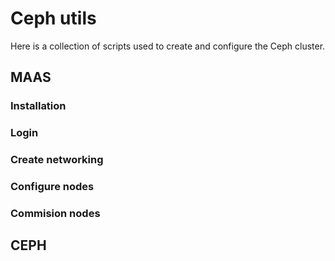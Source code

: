 # Ceph utils

Here is a collection of scripts used to create and configure the Ceph cluster.

## MAAS

### Installation



### Login


### Create networking


### Configure nodes


### Commision nodes





## CEPH
